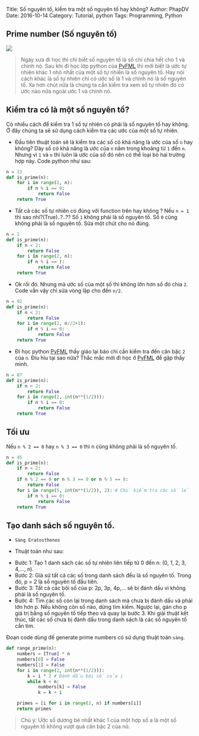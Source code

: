 Title: Số nguyên tố, kiểm tra một số nguyên tố hay không?
Author: PhapDV
Date: 2016-10-14
Category: Tutorial, python
Tags: Programming, Python

## Prime number (Số nguyên tố)
![](https://upload.wikimedia.org/wikipedia/commons/b/b8/Animation_Sieb_des_Eratosthenes_%28vi%29.gif)
> Ngày xưa đi học thì chỉ biết số nguyên tố là số chỉ chia hết cho 1 và chính nó. Sau khi đi học lớp python của [PyFML](http://pymi.vn) thì mới biết là ước tự nhiên khác 1 nhỏ nhất của một số tự nhiên là số nguyên tố. Hay nói cách khác là số tự nhiên chỉ có ước số là 1 và chính nó là số nguyên tố. Xa hơn chút nữa là chúng ta cần kiểm tra xem số tự nhiên đó có ước nào nữa ngoài ước 1 và chính nó.

## Kiểm tra có là một số nguyên tố?
Có nhiều cách để kiểm tra 1 số tự nhiên có phải là số nguyên tố hay không. Ở đây chúng ta sẽ sử dụng cách kiểm tra các ước của một số tự nhiên.

+ Đầu tiên thuật toán sẽ là kiểm tra các số có khả năng là ước của số `n` hay không? Dãy số có khả năng là ước của `n` nằm trong khoảng từ `1` đến `n`. Nhưng vì `1` và `n` thì luôn là ước của số đó nên có thể loại bỏ hai trường hợp này. Code python như sau:

```python
n = 13
def is_prime(n):
    for i in range(2, n):
        if n % i == 0:
            return False
    return True
```
+ Tất cả các số tự nhiên có đúng với function trên hay không ? Nếu `n = 1` thì sao nhỉ?(True)..?..?? Số `1` không phải là số nguyên tố. Số `0` cũng không phải là số nguyên tố. Sửa một chút cho nó đúng.

```python
n = 1
def is_prime(n):
    if n < 2:
        return False
    for i in range(2, n):
        if n % i == ):
            return False
    return True
```
+ Ok rồi đó. Nhưng mà ước số của một số thì không lớn hơn số đó chia `2`. Code vẫn vậy chỉ  sửa vòng lặp cho đến `n/2`.

```python
n = 92
def is_prime(n):
    if n < 2:
        return False
    for i in range(2, n//2+1):
        if n % i == 0:
            return False
    return True
```
+ Đi học python [PyFML](http://pymi.vn) thầy giáo lại bảo chỉ cần kiểm tra đến căn bậc `2` của `n`. Đíu hỉu tại sao nữa? Thắc mắc mời đi học ở [PyFML](http://pymi.vn/python) để gặp thầy mình.

```python
n = 87
def is_prime(n):
    if n < 2:
        return False
    for i in range(2, int(n**(1/2))):
        if n % i == 0:
            return False
    return True
```
## Tối ưu
Nếu `n % 2 == 0` hay `n % 3 == 0` thì n cũng không phải là số nguyên tố.

```python
n = 45
def is_prime(n):
    if n < 2:
        return False
    if n % 2 == 0 or n % 3 == 0 or n % 5 == 0:
        return False
    for i in range(5, int(n**(1/2)), 2): # Chỉ kiểm tra các số lẻ
        if n % i == 0:
            return False
    return True
```

## Tạo danh sách số nguyên tố.

+ `Sàng Eratosthenes`

+ Thuật toán như sau:
 - Bước 1: Tạo 1 danh sách các số tự nhiên liên tiếp từ 0 đến n: (0, 1, 2, 3, 4,..., n).
 - Bước 2: Giả sử tất cả các số trong danh sách đều là số nguyên tố. Trong đó, p = 2 là số nguyên tố đầu tiên.
 - Bước 3: Tất cả các bội số của p: 2p, 3p, 4p,... sẽ bị đánh dấu vì không phải là số nguyên tố.
 - Bước 4: Tìm các số còn lại trong danh sách mà chưa bị đánh dấu và phải lớn hơn p. Nếu không còn số nào, dừng tìm kiếm. Ngược lại, gán cho p giá trị bằng số nguyên tố tiếp theo và quay lại bước 3.
Khi giải thuật kết thúc, tất các số chưa bị đánh dấu trong danh sách là các số nguyên tố cần tìm.

Đoạn code dùng để generate prime numbers có sử dụng thuật toán `sàng`.

```python
def range_prime(n):
    numbers = [True] * n
    numbers[0] = False
    numbers[1] = False
    for i in range(2, int(n**(1/2))):
        k = i * 2 # Đánh dấu bội số của i
        while k < n:
            numbers[k] = False
            k = k + i

    primes = [i for i in range(2, n) if numbers[i]]
    return primes
```
> Chú ý:
> Ước số dương bé nhất khác 1 của một hợp số a là một số nguyên tố không vượt quá căn bậc 2 của nó.
